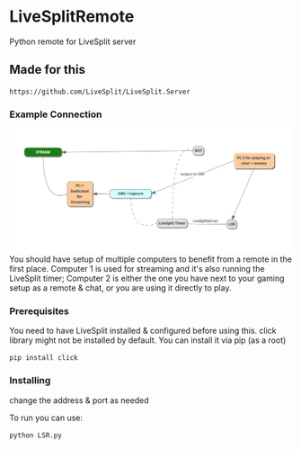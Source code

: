# LiveSplitRemote
Python remote for LiveSplit server

## Made for this
```
https://github.com/LiveSplit/LiveSplit.Server
```

### Example Connection

![connection example](example-pictures/Connection-example.png?raw=true "Connection")
You should have setup of multiple computers to benefit from a remote in the first place.
Computer 1 is used for streaming and it's also running the LiveSplit timer; 
Computer 2 is either the one you have next to your gaming setup as a remote & chat,  or you are using it directly to play.

### Prerequisites
You need to have LiveSplit installed & configured before using this.
click library might not be installed by default.
You can install it via pip (as a root)
```
pip install click
```

### Installing
change the address & port as needed

To run you can use:
```
python LSR.py
```
